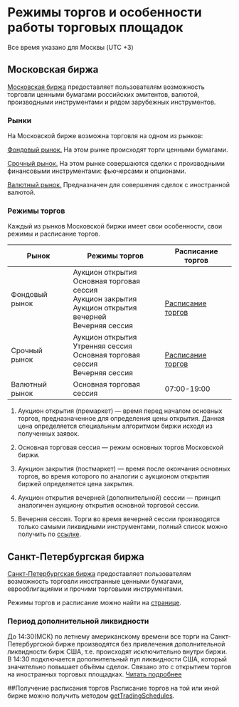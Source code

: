 # Режимы торгов и особенности работы торговых площадок

Все время указано для Москвы (UTC +3)

## Московская биржа

[Московская биржа](https://www.moex.com/) предоставляет пользователям возможность торговли ценными 
бумагами российских эмитентов, валютой, производными инструментами и рядом зарубежных инструментов.

### Рынки
На Московской бирже возможна торговля на одном из рынков:

[Фондовый рынок.](https://www.moex.com/s1160) На этом рынке происходят торги ценными бумагами.

[Срочный рынок.](https://www.moex.com/ru/derivatives/) На этом рынке совершаются сделки с производными финансовыми инструментами: фьючерсами и опционами.

[Валютный рынок.](https://www.moex.com/s490) Предназначен для совершения сделок с иностранной валютой.


### Режимы торгов 

Каждый из рынков Московской биржи имеет свои особенности, свои режимы и расписание торгов.

|Рынок|Режимы торгов|Расписание торгов|
|---|---|---|
Фондовый рынок|Аукцион открытия</br>Основная торговая сессия</br>Аукцион закрытия</br>Аукцион открытия вечерней</br>Вечерняя сессия|</br></br>[Расписание торгов](https://www.moex.com/s1167)|
Срочный рынок|Аукцион открытия</br>Утренняя сессия</br>Основная торговая сессия</br>Вечерняя сессия|</br>[Расписание торгов](https://www.moex.com/ru/derivatives/)|
Валютный рынок|Основная торговая сессия|07:00-19:00|


1. Аукцион открытия (премаркет) — время перед началом основных торгов, предназначенное для определения 
цены открытия. Данная цена определяется специальным алгоритмом биржи исходя из полученных заявок. 

2. Основная торговая сессия — режим основных торгов Московской биржи.

3. Аукцион закрытия (постмаркет) — время после окончания основных торгов, во время которого по 
аналогии с аукционом открытия биржей определяется цена закрытия.

4. Аукцион открытия вечерней (дополнительной) сессии — принцип аналогичен аукциону открытия основной торговой сессии.

5. Вечерняя сессия. Торги во время вечерней сессии производятся только самыми ликвидными инструментами, 
полный список можно получить по [ссылке](https://www.moex.com/msn/stock-instruments#/?evening='1').

## Санкт-Петербургская биржа

[Санкт-Петербургская биржа](https://spbexchange.ru/) предоставляет пользователям возможность торговли иностранные ценными бумагами, еврооблигациями и прочими торговыми инструментами.

Режимы торгов и расписание можно найти на [странице](https://spbexchange.ru/ru/stocks/inostrannye/raspisanie/).


### Период дополнительной ликвидности

До 14:30(МСК) по летнему американскому времени все торги на Санкт-Петербургской бирже производятся 
без привлечения дополнительной ликвидности бирж США, т.е. происходят исключительно внутри биржи. 
В 14:30 подключается дополнительный пул ликвидности США, который значительно повышает объёмы сделок. 
Связано это с открытием торгов на иностранных торговых площадках. [Читать подробнее](/investAPI/faq_orders/)


##Получение расписания торгов 
Расписание торгов на той или иной бирже можно получить методом [getTradingSchedules](/investAPI/instruments#tradingschedules). 